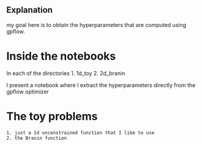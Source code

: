 ## Explanation
my goal here is to obtain the hyperparameters that are computed using gpflow. 

# Inside the notebooks
In each of the directories
	1. 1d_toy
	2. 2d_branin

I present a notebook where I extract the hyperparameters directly from the gpflow optimizer

# The toy problems
	1. just a 1d unconstrained function that I like to use
	2. the Branin function

